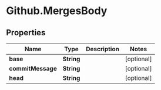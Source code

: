 # Github.MergesBody

## Properties

Name | Type | Description | Notes
------------ | ------------- | ------------- | -------------
**base** | **String** |  | [optional] 
**commitMessage** | **String** |  | [optional] 
**head** | **String** |  | [optional] 


